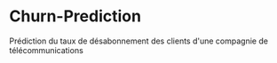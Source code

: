 # Churn-Prediction
 Prédiction du taux de désabonnement des clients d'une compagnie de télécommunications

